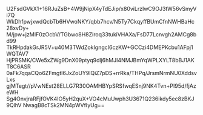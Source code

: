 U2FsdGVkX1+16RJuZsB+4W9jNipX4yTdEJip/x80viLrzIwC9OJ3tW56vSmyVi7Q
WkDhfpwjxwdQcbTb6HVwoNKY/qbb7hcv/N5Ty7CkqyffBUmCfnNWHBaHc28xvDy+
M/jpw+jzMIF0zOcbV/TGbwo8H8Ziroq33tukiVHAXa/FsD77Lcnvgh2AMCg8bd99
TkRHpdakGrJR5V+u40M3TWdZokIgngcI6czKW+GCCzi4DMEPKcbu1AFpj1WQTAV7
HjPRSMK/CWe5xZWg9DnX09ptyq9dlj6hMJI4NMJBmYqWPLXYLT8bBJ1AKT8C6ASR
0aFk7qqaCQo6ZFmgtI6JxZoUY9lQiZ7pDS+rrRka/THPq/JrsmNrmNU0XddsvLxs
gjMTegt//pVwNEst28ELLG7R30OAMHBYpSRSfwqESnj9NK4Tvn+PI95d/fjAzeWH
Sg4OnvjraRFjfOVK4IO5yH2quX+VO4cMuUwph3U3671Q236ikdy5ec8zBKJ9QlhV
NwagB8cTSk2MN4pWVfIyUg==
